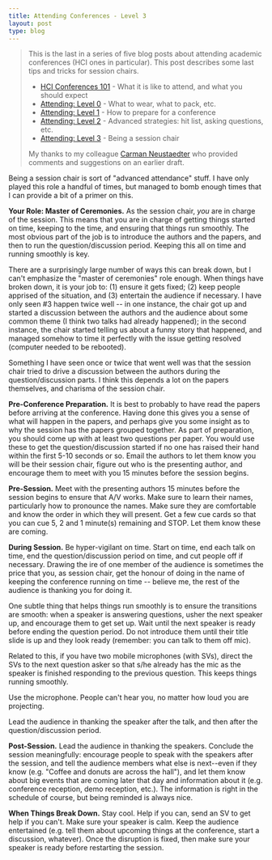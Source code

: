 ```yaml
---
title: Attending Conferences - Level 3
layout: post
type: blog
---
```


> This is the last in a series of five blog posts about attending academic conferences (HCI ones in particular). This post describes some last tips and tricks for session chairs.
>
> * [HCI Conferences 101](http://ricelab.cpsc.ucalgary.ca/blog/2016/hci-conferences-101/) - What it is like to attend, and what you should expect
> * [Attending: Level 0](http://ricelab.cpsc.ucalgary.ca/blog/2016/attending-conferences-level-0/) - What to wear, what to pack, etc.
> * [Attending: Level 1](http://ricelab.cpsc.ucalgary.ca/blog/2016/attending-conferences-level-1/) - How to prepare for a conference
> * [Attending: Level 2](http://ricelab.cpsc.ucalgary.ca/blog/2016/attending-conferences-level-2/) - Advanced strategies: hit list, asking questions, etc.
> * [Attending: Level 3](http://ricelab.cpsc.ucalgary.ca/blog/2016/attending-conferences-level-3/) - Being a session chair
> 
> My thanks to my colleague [Carman Neustaedter](http://carmster.com) who provided comments and suggestions on an earlier draft.

Being a session chair is sort of "advanced attendance" stuff. I have only played this role a handful of times, but managed to bomb enough times that I can provide a bit of a primer on this.

**Your Role: Master of Ceremonies.** As the session chair, _you_ are in charge of the session. This means that you are in charge of getting things started on time, keeping to the time, and ensuring that things run smoothly. The most  obvious part of the job is to introduce the authors and the papers, and then to run the question/discussion period. Keeping this all on time and running smoothly is key.

There are a surprisingly large number of ways this can break down, but I can't emphasize the "master of ceremonies" role enough. When things have broken down, it is your job to: (1) ensure it gets fixed; (2) keep people apprised of the situation, and (3) entertain the audience if necessary. I have only seen #3 happen twice well -- in one instance, the chair got up and started a discussion between the authors and the audience about some common theme (I think two talks had already happened); in the second instance, the chair started telling us about a funny story that happened, and managed somehow to time it perfectly with the issue getting resolved (computer needed to be rebooted).

Something I have seen once or twice that went well was that the session chair tried to drive a discussion between the authors during the question/discussion parts. I think this depends a lot on the papers themselves, and charisma of the session chair.

**Pre-Conference Preparation.** It is best to probably to have read the papers before arriving at the conference. Having done this gives you a sense of what will happen in the papers, and perhaps give you some insight as to why the session has the papers grouped together. As part of preparation, you should come up with at least two questions per paper. You would use these to get the question/discussion started if no one has raised their hand within the first 5-10 seconds or so. Email the authors to let them know you will be their session chair, figure out who is the presenting author, and encourage them to meet with you 15 minutes before the session begins.

**Pre-Session.** Meet with the presenting authors 15 minutes before the session begins to ensure that A/V works. Make sure to learn their names, particularly how to pronounce the names. Make sure they are comfortable and know the order in which they will present. Get a few cue cards so that you can cue 5, 2 and 1 minute(s) remaining and STOP. Let them know these are coming.

**During Session.** Be hyper-vigilant on time. Start on time, end each talk on time, end the question/discussion period on time, and cut people off if necessary. Drawing the ire of one member of the audience is sometimes the price that you, as session chair, get the honour of doing in the name of keeping the conference running on time -- believe me, the rest of the audience is thanking you for doing it.

One subtle thing that helps things run smoothly is to ensure the transitions are smooth: when a speaker is answering questions, usher the next speaker up, and encourage them to get set up. Wait until the next speaker is ready before ending the question period. Do not introduce them until their title slide is up and they look ready (remember: you can talk to them off mic).

Related to this, if you have two mobile microphones (with SVs), direct the SVs to the next question asker so that s/he already has the mic as the speaker is finished responding to the previous question. This keeps things running smoothly.

Use the microphone. People can't hear you, no matter how loud you are projecting.

Lead the audience in thanking the speaker after the talk, and then after the question/discussion period.

**Post-Session.** Lead the audience in thanking the speakers. Conclude the session meaningfully: encourage people to speak with the speakers after the session, and tell the audience members what else is next--even if they know (e.g. "Coffee and donuts are across the hall"), and let them know about big events that are coming later that day and information about it (e.g. conference reception, demo reception, etc.). The information is right in the schedule of course, but being reminded is always nice.

**When Things Break Down.** Stay cool. Help if you can, send an SV to get help if you can't. Make sure your speaker is calm. Keep the audience entertained (e.g. tell them about upcoming things at the conference, start a discussion, whatever). Once the disruption is fixed, then make sure your speaker is ready before restarting the session.

